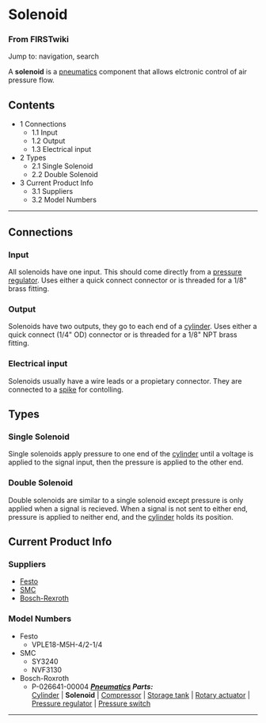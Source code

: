 # Solenoid

### From FIRSTwiki

Jump to: navigation, search

A **solenoid** is a [pneumatics](/index.php/Pneumatics "Pneumatics" )
component that allows elctronic control of air pressure flow.

## Contents

  * 1 Connections
    * 1.1 Input
    * 1.2 Output
    * 1.3 Electrical input
  * 2 Types
    * 2.1 Single Solenoid
    * 2.2 Double Solenoid
  * 3 Current Product Info
    * 3.1 Suppliers
    * 3.2 Model Numbers  
---  
  

## Connections


### Input

All solenoids have one input. This should come directly from a [pressure
regulator](/index.php/Pressure_regulator "Pressure regulator" ). Uses either a
quick connect connector or is threaded for a 1/8" brass fitting.


### Output

Solenoids have two outputs, they go to each end of a
[cylinder](/index.php/Cylinder "Cylinder" ). Uses either a quick connect (1/4"
OD) connector or is threaded for a 1/8" NPT brass fitting.


### Electrical input

Solenoids usually have a wire leads or a propietary connector. They are
connected to a [spike](/index.php/Spike "Spike" ) for contolling.


## Types


### Single Solenoid

Single solenoids apply pressure to one end of the
[cylinder](/index.php/Cylinder "Cylinder" ) until a voltage is applied to the
signal input, then the pressure is applied to the other end.


### Double Solenoid

Double solenoids are similar to a single solenoid except pressure is only
applied when a signal is recieved. When a signal is not sent to either end,
pressure is applied to neither end, and the [cylinder](/index.php/Cylinder
"Cylinder" ) holds its position.


## Current Product Info


### Suppliers

  * [Festo](http://www.festo.com "http://www.festo.com" )
  * [SMC](http://www.smcusa.com "http://www.smcusa.com" )
  * [Bosch-Rexroth](http://www.boschrexroth-us.com/ "http://www.boschrexroth-us.com/" )


### Model Numbers

  * Festo 
    * VPLE18-M5H-4/2-1/4 
  * SMC 
    * SY3240 
    * NVF3130 
  * Bosch-Roxroth 
    * P-026641-00004 
_**[Pneumatics](/index.php/Pneumatics "Pneumatics" ) Parts:**_  
[Cylinder](/index.php/Cylinder "Cylinder" ) | **Solenoid** |
[Compressor](/index.php/Compressor "Compressor" ) | [Storage
tank](/index.php/Storage_tank "Storage tank" ) | [Rotary
actuator](/index.php/Rotary_actuator "Rotary actuator" ) | [Pressure
regulator](/index.php/Pressure_regulator "Pressure regulator" ) | [Pressure
switch](/index.php/Pressure_switch "Pressure switch" )  
---  
  

